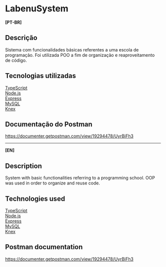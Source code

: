 # LabenuSystem

**[PT-BR]**

## Descrição
Sistema com funcionalidades básicas referentes a uma escola de programação. Foi utilizada POO a fim de organização e reaproveitamento de código.

## Tecnologias utilizadas
[TypeScript](https://www.typescriptlang.org/ "TypeScript")\
[Node.js](https://nodejs.org/en/ "Node.js")\
[Express](http://expressjs.com/ "Express")\
[MySQL](https://www.mysql.com/ "MySQL")\
[Knex](http://knexjs.org/ "Knex")

## Documentação do Postman
https://documenter.getpostman.com/view/19294478/UyrBiFh3


____


**[EN]**

## Description
System with basic functionalities referring to a programming school. OOP was used in order to organize and reuse code.

## Technologies used
[TypeScript](https://www.typescriptlang.org/ "TypeScript")\
[Node.js](https://nodejs.org/en/ "Node.js")\
[Express](http://expressjs.com/ "Express")\
[MySQL](https://www.mysql.com/ "MySQL")\
[Knex](http://knexjs.org/ "Knex")

## Postman documentation
https://documenter.getpostman.com/view/19294478/UyrBiFh3

